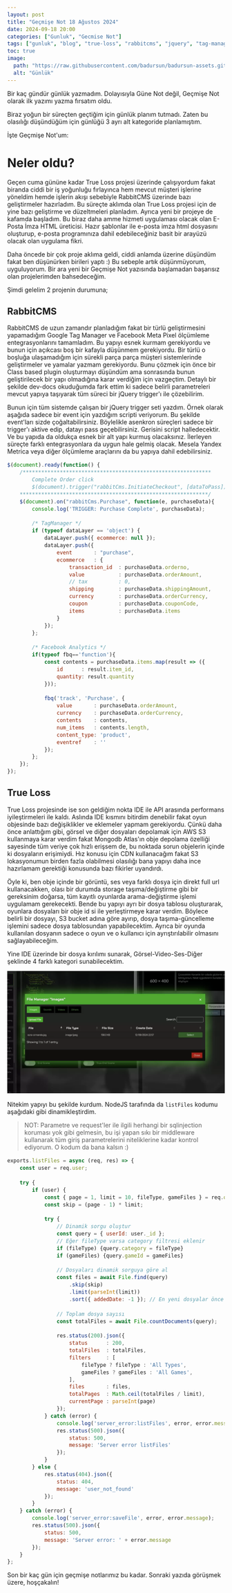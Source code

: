 ```yaml
---
layout: post
title: "Geçmişe Not 18 Ağustos 2024"
date: 2024-09-18 20:00
categories: ["Gunluk", "Gecmise Not"]
tags: ["gunluk", "blog", "true-loss", "rabbitcms", "jquery", "tag-manager", "facebook-meta", "meta-pixel"]
toc: true
image:
  path: "https://raw.githubusercontent.com/badursun/badursun-assets.github.io/refs/heads/main/img/gunluk-66eea9a9de6e4.webp"
  alt: "Günlük"
---
```


Bir kaç gündür günlük yazmadım. Dolayısıyla Güne Not değil, Geçmişe Not olarak ilk yazımı yazma fırsatım oldu.

Biraz yoğun bir süreçten geçtiğim için günlük planım tutmadı. Zaten bu olasılığı düşündüğüm için günlüğü 3 ayrı alt kategoride planlamıştım.

İşte Geçmişe Not'um:

# Neler oldu?
Geçen cuma gününe kadar True Loss projesi üzerinde çalışıyordum fakat biranda ciddi bir iş yoğunluğu fırlayınca hem mevcut müşteri işlerine yöneldim hemde işlerin akışı sebebiyle RabbitCMS üzerinde bazı geliştirmeler hazırladım. Bu süreçte aklımda olan True Loss projesi için de yine bazı geliştirme ve düzeltmeleri planladım. Ayrıca yeni bir projeye de kafamda başladım. Bu biraz daha amme hizmeti uygulaması olacak olan E-Posta İmza HTML üreticisi. Hazır şablonlar ile e-posta imza html dosyasını oluşturup, e-posta programınıza dahil edebileceğiniz basit bir arayüzü olacak olan uygulama fikri.

Daha öncede bir çok proje aklıma geldi, ciddi anlamda üzerine düşündüm fakat ben düşünürken birileri yaptı :) Bu sebeple artık düşünmüyorum, uyguluyorum. Bir ara yeni bir Geçmişe Not yazısında başlamadan başarısız olan projelerimden bahsedeceğim.

Şimdi gelelim 2 projenin durumuna;

## RabbitCMS
RabbitCMS de uzun zamandır planladığım fakat bir türlü geliştirmesini yapamadığım Google Tag Manager ve Facebook Meta Pixel ölçümleme entegrasyonlarını tamamladım. Bu yapıyı esnek kurmam gerekiyordu ve bunun için açıkcası boş bir kafayla düşünmem gerekiyordu. Bir türlü o boşluğa ulaşamadığım için sürekli parça parça müşteri sistemlerinde geliştirmeler ve yamalar yazmam gerekiyordu. Bunu çözmek için önce bir Class based plugin oluşturmayı düşündüm ama sonrasında bunun geliştirilecek bir yapı olmadığına karar verdiğim için vazgeçtim. Detaylı bir şekilde dev-docs okuduğumda fark ettim ki sadece belirli parametreleri mevcut yapıya taşıyarak tüm süreci bir jQuery trigger'ı ile çözebilirim.

Bunun için tüm sistemde çalışan bir jQuery trigger seti yazdım. Örnek olarak aşağıda sadece bir event için yazdığım scripti veriyorum. Bu şekilde event'ları sizde çoğaltabilirsiniz. Böylelikle asenkron süreçleri sadece bir trigger'ı aktive edip, datayı pass geçebilirsiniz. Gerisini script halledecektir. Ve bu yapıda da oldukça esnek bir alt yapı kurmuş olacaksınız. İlerleyen süreçte farklı entegrasyonlara da uygun hale gelmiş olacak. Mesela Yandex Metrica veya diğer ölçümleme araçlarını da bu yapıya dahil edebilirsiniz.

```javascript
$(document).ready(function() {
    /*************************************************************
        Complete Order click
        $(document).trigger("rabbitCms.InitiateCheckout", [dataToPass]);
    *************************************************************/
    $(document).on("rabbitCms.Purchase", function(e, purchaseData){
        console.log('TRIGGER: Purchase Complete', purchaseData);
        
        /* TagManager */
        if (typeof dataLayer == 'object') {
            dataLayer.push({ ecommerce: null });
            dataLayer.push({
                event       : "purchase",
                ecommerce   : {
                    transaction_id  : purchaseData.orderno,
                    value           : purchaseData.orderAmount,
                    // tax          : 0,
                    shipping        : purchaseData.shippingAmount,
                    currency        : purchaseData.orderCurrency,
                    coupon          : purchaseData.couponCode,
                    items           : purchaseData.items
                }
            });
        };

        /* Facebook Analytics */
        if(typeof fbq=='function'){
            const contents = purchaseData.items.map(result => ({
                id      : result.item_id,
                quantity: result.quantity
            }));

            fbq('track', 'Purchase', {
                value       : purchaseData.orderAmount,
                currency    : purchaseData.orderCurrency,
                contents    : contents,
                num_items   : contents.length,
                content_type: 'product',
                eventref    : ''
            });
        };
    });
});
```

## True Loss
True Loss projesinde ise son geldiğim nokta IDE ile API arasında performans iyileştirmeleri ile kaldı. Aslında IDE kısmını bitirdim denebilir fakat oyun objesinde bazı değişiklikler ve eklemeler yapmam gerekiyordu. Çünkü daha önce anlattığım gibi, görsel ve diğer dosyaları depolamak için AWS S3 kullanmaya karar verdim fakat Mongodb Atlas'ın obje depolama özelliği sayesinde tüm veriye çok hızlı erişsem de, bu noktada sorun objelerin içinde ki dosyaların erişimiydi. Hız konusu için CDN kullanacağım fakat S3 lokasyonumun birden fazla olabilmesi olasılığı bana yapıyı daha ince hazırlamam gerektiği konusunda bazı fikirler uyandırdı. 

Öyle ki, ben obje içinde bir görüntü, ses veya farklı dosya için direkt full url kullanacakken, olası bir durumda storage taşıma/değiştirme gibi bir gereksinim doğarsa, tüm kayıtlı oyunlarda arama-değiştirme işlemi uygulamam gerekecekti. Bende bu yapıyı ayrı bir dosya tablosu oluşturarak, oyunlara dosyaları bir obje id si ile yerleştirmeye karar verdim. Böylece belirli bir dosyayı, S3 bucket adına göre ayırıp, dosya taşıma-güncelleme işlemini sadece dosya tablosundan yapabilecektim. Ayrıca bir oyunda kullanılan dosyanın sadece o oyun ve o kullanıcı için ayrıştırılabilir olmasını sağlayabileceğim.

Yine IDE üzerinde bir dosya kırılımı sunarak, Görsel-Video-Ses-Diğer şeklinde 4 farklı kategori sunabilecektim.

![True Loss File Manager](https://raw.githubusercontent.com/badursun/badursun-assets.github.io/refs/heads/main/img/true-loss-filemanager-66eea9f76b974.webp)

Nitekim yapıyı bu şekilde kurdum.  NodeJS tarafında da `listFiles` kodumu aşağıdaki gibi dinamikleştirdim.

> NOT: Parametre ve request'ler ile ilgili herhangi bir sqlinjection koruması yok gibi gelmesin, bu işi yapan sıkı bir middleware kullanarak tüm giriş parametrelerini niteliklerine kadar kontrol ediyorum. O kodum da bana kalsın :)


```javascript
exports.listFiles = async (req, res) => {
    const user = req.user;

    try {
        if (user) {
            const { page = 1, limit = 10, fileType, gameFiles } = req.query;
            const skip = (page - 1) * limit;

            try {
                // Dinamik sorgu oluştur
                const query = { userId: user._id };
                // Eğer fileType varsa category filtresi eklenir
                if (fileType) {query.category = fileType}
                if (gameFiles) {query.gameId = gameFiles}

                // Dosyaları dinamik sorguya göre al
                const files = await File.find(query)
                    .skip(skip)
                    .limit(parseInt(limit))
                    .sort({ addedDate: -1 }); // En yeni dosyalar önce gelir

                // Toplam dosya sayısı
                const totalFiles = await File.countDocuments(query);

                res.status(200).json({
                    status      : 200,
                    totalFiles  : totalFiles,
                    filters     : [
                        fileType ? fileType : 'All Types',
                        gameFiles ? gameFiles : 'All Games',
                    ],
                    files       : files,
                    totalPages  : Math.ceil(totalFiles / limit),
                    currentPage : parseInt(page)
                });
            } catch (error) {
                console.log('server_error:listFiles', error, error.message);
                res.status(500).json({
                    status: 500,
                    message: 'Server error listFiles'
                });
            }
        } else {
            res.status(404).json({
                status: 404,
                message: 'user_not_found'
            });
        }
    } catch (error) {
        console.log('server_error:saveFile', error, error.message);
        res.status(500).json({
            status: 500,
            message: 'Server error: ' + error.message
        });
    }
};
```


Son bir kaç gün için geçmişe notlarımız bu kadar. Sonraki yazıda görüşmek üzere, hoşçakalın!